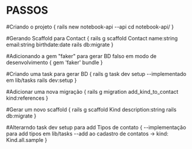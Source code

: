 # PASSOS

#Criando o projeto
{
    rails new notebook-api --api
    cd notebook-api/
}

#Gerando Scaffold para Contact
{
    rails g scaffold Contact name:string email:string birthdate:date
    rails db:migrate
}

#Adicionando a gem "faker" para gerar BD falso em modo de desenvolvimento
{
    gem 'faker'
    bundle
}

#Criando uma task para gerar BD
{
    rails g task dev setup
    --implementado em lib/tasks
    rails dev:setup
}

#Adicionar uma nova migração
{
    rails g migration add_kind_to_contact kind:references
}

#Gerar um novo scaffold 
{
    rails g scaffold Kind description:string
    rails db:migrate
}

#Alterarndo task dev setup para add Tipos de contato
{
    --implementação para add tipos em lib/tasks
    --add ao cadastro de contatos ->  kind: Kind.all.sample
}
